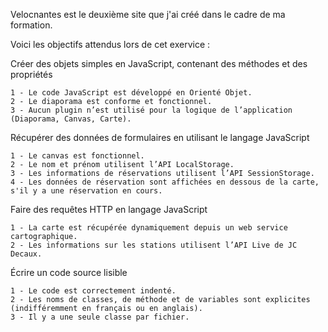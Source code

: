 Velocnantes est le deuxième site que j'ai créé dans le cadre de ma formation.

Voici les objectifs attendus lors de cet exervice :

Créer des objets simples en JavaScript, contenant des méthodes et des propriétés

    1 - Le code JavaScript est développé en Orienté Objet.
    2 - Le diaporama est conforme et fonctionnel.
    3 - Aucun plugin n’est utilisé pour la logique de l’application (Diaporama, Canvas, Carte).

Récupérer des données de formulaires en utilisant le langage JavaScript

    1 - Le canvas est fonctionnel.
    2 - Le nom et prénom utilisent l’API LocalStorage.
    3 - Les informations de réservations utilisent l’API SessionStorage.
    4 - Les données de réservation sont affichées en dessous de la carte, s'il y a une réservation en cours.

Faire des requêtes HTTP en langage JavaScript

    1 - La carte est récupérée dynamiquement depuis un web service cartographique.
    2 - Les informations sur les stations utilisent l’API Live de JC Decaux.

Écrire un code source lisible

    1 - Le code est correctement indenté.
    2 - Les noms de classes, de méthode et de variables sont explicites (indifféremment en français ou en anglais).
    3 - Il y a une seule classe par fichier.
